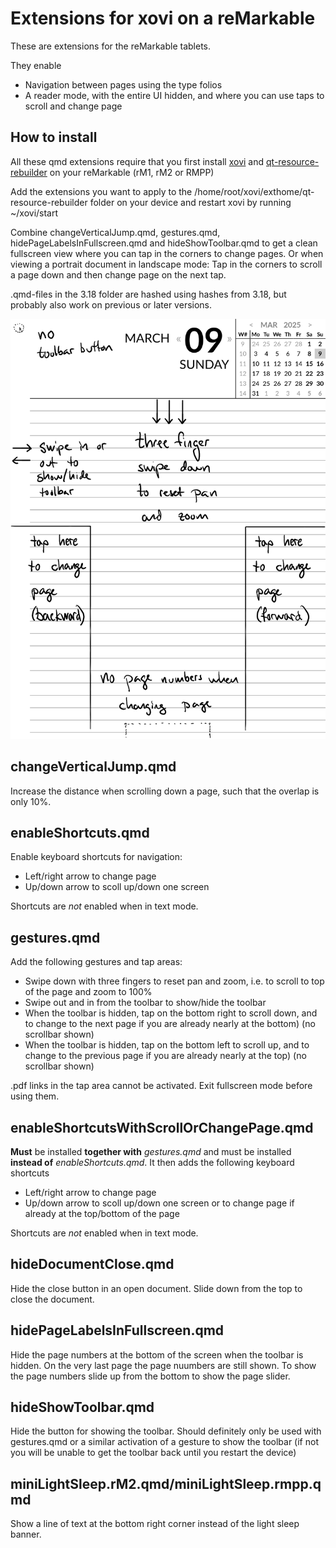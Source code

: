 # Extensions for xovi on a reMarkable

These are extensions for the reMarkable tablets.

They enable
 - Navigation between pages using the type folios
 - A reader mode, with the entire UI hidden, and where you can use taps to scroll and change page

## How to install

All these qmd extensions require that you first install [xovi](https://github.com/asivery/rmpp-xovi-extensions/blob/master/INSTALL.MD) and [qt-resource-rebuilder](https://github.com/asivery/rmpp-xovi-extensions/tree/master/qt-resource-rebuilder) on your reMarkable (rM1, rM2 or RMPP)

Add the extensions you want to apply to the /home/root/xovi/exthome/qt-resource-rebuilder folder on your device and restart xovi by running ~/xovi/start

Combine changeVerticalJump.qmd, gestures.qmd, hidePageLabelsInFullscreen.qmd and hideShowToolbar.qmd to get a clean fullscreen view where you can tap in the corners to change pages. Or when viewing a portrait document in landscape mode: Tap in the corners to scroll a page down and then change page on the next tap.

.qmd-files in the 3.18 folder are hashed using hashes from 3.18, but probably also work on previous or later versions.

![visual guide to the usage of the extensions](images/allCombined.png)

## changeVerticalJump.qmd
Increase the distance when scrolling down a page, such that the overlap is only 10%.

## enableShortcuts.qmd
Enable keyboard shortcuts for navigation:
- Left/right arrow to change page
- Up/down arrow to scoll up/down one screen

Shortcuts are *not* enabled when in text mode.

## gestures.qmd
Add the following gestures and tap areas:
- Swipe down with three fingers to reset pan and zoom, i.e. to scroll to top of the page and zoom to 100%
- Swipe out and in from the toolbar to show/hide the toolbar
- When the toolbar is hidden, tap on the bottom right to scroll down, and to change to the next page if you are already nearly at the bottom) (no scrollbar shown)
- When the toolbar is hidden, tap on the bottom left to scroll up, and to change to the previous page if you are already nearly at the top) (no scrollbar shown)

.pdf links in the tap area cannot be activated. Exit fullscreen mode before using them.

## enableShortcutsWithScrollOrChangePage.qmd
**Must** be installed **together with** *gestures.qmd* and must be installed **instead of** *enableShortcuts.qmd*. It then adds the following keyboard shortcuts
- Left/right arrow to change page
- Up/down arrow to scoll up/down one screen or to change page if already at the top/bottom of the page

Shortcuts are *not* enabled when in text mode.

## hideDocumentClose.qmd
Hide the close button in an open document. Slide down from the top to close the document.

## hidePageLabelsInFullscreen.qmd
Hide the page numbers at the bottom of the screen when the toolbar is hidden. On the very last page the page nuumbers are still shown. To show the page numbers slide up from the bottom to show the page slider.

## hideShowToolbar.qmd
Hide the button for showing the toolbar. Should definitely only be used with gestures.qmd or a similar activation of a gesture to show the toolbar (if not you will be unable to get the toolbar back until you restart the device)

## miniLightSleep.rM2.qmd/miniLightSleep.rmpp.qmd
Show a line of text at the bottom right corner instead of the light sleep banner.
